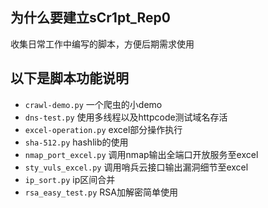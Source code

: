 ## 为什么要建立sCr1pt_Rep0
收集日常工作中编写的脚本，方便后期需求使用

## 以下是脚本功能说明
* `crawl-demo.py` 一个爬虫的小demo
* `dns-test.py` 使用多线程以及httpcode测试域名存活
* `excel-operation.py` excel部分操作执行
* `sha-512.py`  hashlib的使用
* `nmap_port_excel.py`  调用nmap输出全端口开放服务至excel
* `sty_vuls_excel.py`  调用哨兵云接口输出漏洞细节至excel
* `ip_sort.py`  ip区间合并
* `rsa_easy_test.py`  RSA加解密简单使用
